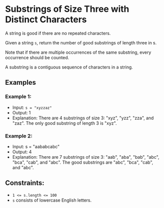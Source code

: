 # Substrings of Size Three with Distinct Characters

A string is good if there are no repeated characters.

Given a string `s​​​​​`, return the number of good substrings of length three in s​​​​​​.

Note that if there are multiple occurrences of the same substring, every occurrence should be counted.

A substring is a contiguous sequence of characters in a string.

## Examples

### Example 1:

- Input: `s = "xyzzaz"`
- Output: 1
- Explanation: There are 4 substrings of size 3: "xyz", "yzz", "zza", and "zaz".
  The only good substring of length 3 is "xyz".

### Example 2:

- Input: s = "aababcabc"
- Output: 4
- Explanation: There are 7 substrings of size 3: "aab", "aba", "bab", "abc", "bca", "cab", and "abc".
  The good substrings are "abc", "bca", "cab", and "abc".

## Constraints:

- `1 <= s.length <= 100`
- `s`​​​​​​ consists of lowercase English letters.

